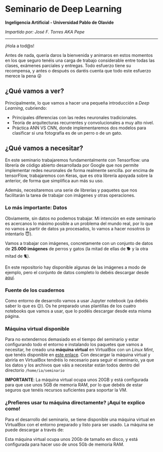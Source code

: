 # Seminario de Deep Learning
**Ingeligencia Artificial - Universidad Pablo de Olavide** 

*Impartido por: José F. Torres AKA Pepe*

----
¡Hola a tod@s!

Antes de nada, quería daros la bienvenida y animaros en estos momentos en los que seguro tenéis una carga de trabajo considerable entre todas las clases, exámenes parciales y entregas. Todo esfuerzo tiene su recompensa, y antes o después os daréis cuenta que todo este esfuerzo merece la pena :stuck_out_tongue_winking_eye:

## ¿Qué vamos a ver?
Principalmente, lo que vamos a hacer una pequeña introducción a *Deep Learning*, cubriendo:
- Principales diferencias con las redes neuronales tradicionales.
- Teoría de arquitecturas recurrentes y convolucionales a muy alto nivel.
- Práctica ANN VS CNN, donde implementaremos dos modelos para clasificar si una fotografía es de un perro o de un gato.

## ¿Qué vamos a necesitar?
En este seminario trabajaremos fundamentalmente con Tensorflow: una librería de código abierto desarrollada por Google que nos permite implementar redes neuronales de forma realmente sencilla. por encima de tensorFlow, trabajaremos con Keras, que es otra librería apoyada sobre la anterior, de forma que simplifica aun más su uso. 

Además, necesitaremos una serie de librerías y paquetes que nos facilitarán la tarea de trabajar con imágenes y otras operaciones.

### Lo más importante: Datos
Obviamente, sin datos no podemos trabajar. Mi intención en este seminario es acercanos lo máximo posible a un problema del mundo real, por lo que no vamos a partir de datos ya procesados, lo vamos a hacer nosotros (o intentarlo :innocent:).

Vamos a trabajar con imágenes, concretamente con un conjunto de datos de **25.000 imágenes** de perros y gatos (la mitad de ellas de :dog2: y la otra mitad de :cat2:).

En este repositorio hay disponible algunas de las imágenes a modo de ejemplo, pero el conjunto de datos completo lo debéis descargar desde [aquí](https://upolavide-my.sharepoint.com/:u:/g/personal/jftormal_upo_es/ETUU1VU8cI1NhWpnjPkzPgIBn0NyBIPtZjeLUdUQKIPVoQ?e=ubtnSw).

### Fuente de los cuadernos
Como entorno de desarrollo vamos a usar Jupyter notebook (ya debéis saber lo que es :wink:). Os he preparado unas plantillas de los cuatro notebooks que vamos a usar, que lo podéis descargar desde esta misma página.

### Máquina virtual disponible
Para no extendernos demasiado en el tiempo del seminario y estar configurando todo el entorno e instalando los paquetes que vamos a necesitar, he creado una **máquina virtual** en VirtualBox con un *Linux Mint*, que tenéis disponible en [este enlace](https://www.google.com). Con descargar la máquina virtual y abrirla en VirtualBox tendréis lo necesario para seguir el seminario, ya que los datos y los archivos que váis a necesitar están todos dentro del directorio ```/home/ia/seminario ```

**IMPORTANTE**: La máquina virtual ocupa unos 20GB y está configurada para que use unos 5GB de memoria RAM, por lo que debéis de estar seguros que tenéis recursos suficientes para soportar la VM.

### ¿Prefieres usar tu máquina directamente? ¡Aquí te explico como!

Para el desarrollo del seminario, se tiene disponible una máquina virtual en VirtualBox con el entorno preparado y listo para ser usado. La máquina se puede descargar a través de: 

Esta máquina virtual ocupa unos 20Gb de tamaño en disco, y está configurada para hacer uso de unos 5Gb de memoria RAM.
